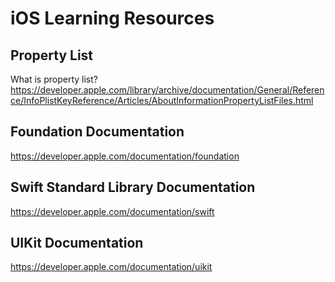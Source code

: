 # iOS Learning Resources

## Property List

What is property list? https://developer.apple.com/library/archive/documentation/General/Reference/InfoPlistKeyReference/Articles/AboutInformationPropertyListFiles.html

## Foundation Documentation

https://developer.apple.com/documentation/foundation

## Swift Standard Library Documentation

https://developer.apple.com/documentation/swift

## UIKit Documentation

https://developer.apple.com/documentation/uikit
